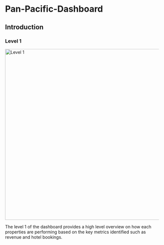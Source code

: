 # Pan-Pacific-Dashboard
## Introduction
### Level 1
<img width="559" alt="Level 1" src="https://github.com/user-attachments/assets/5ed0bafe-e81b-4b68-90f3-ac90ff1a26fc" /> 
  
  The level 1 of the dashboard provides a high level overview on how each properties are performing based on the key metrics identified such as revenue and hotel bookings.  

